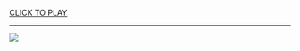 
<a href="https://premium76.site?title=gumball_games_unblocked&ref=13M">CLICK TO PLAY</a></h3>
<hr>

<a href="https://premium76.site?title=gumball_games_unblocked&ref=13M"><img src="https://clearcache.store/games.png"></a>


